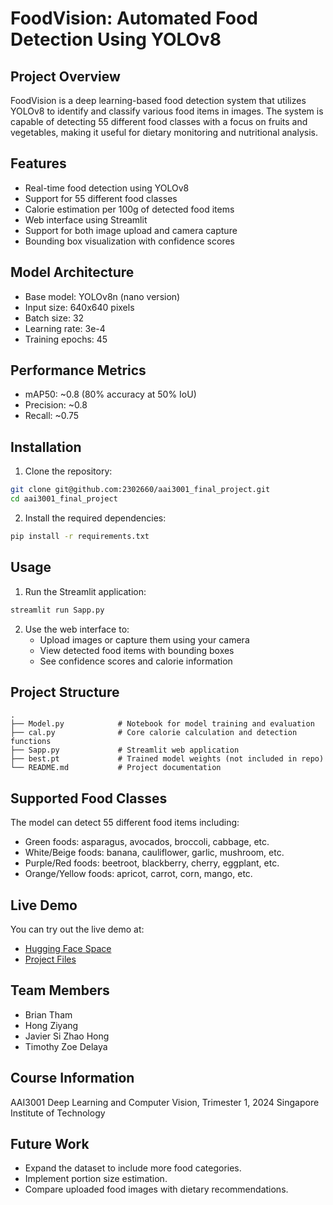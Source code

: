 # FoodVision: Automated Food Detection Using YOLOv8

## Project Overview
FoodVision is a deep learning-based food detection system that utilizes YOLOv8 to identify and classify various food items in images. The system is capable of detecting 55 different food classes with a focus on fruits and vegetables, making it useful for dietary monitoring and nutritional analysis.

## Features
- Real-time food detection using YOLOv8
- Support for 55 different food classes
- Calorie estimation per 100g of detected food items
- Web interface using Streamlit
- Support for both image upload and camera capture
- Bounding box visualization with confidence scores

## Model Architecture
- Base model: YOLOv8n (nano version)
- Input size: 640x640 pixels
- Batch size: 32
- Learning rate: 3e-4
- Training epochs: 45

## Performance Metrics
- mAP50: ~0.8 (80% accuracy at 50% IoU)
- Precision: ~0.8
- Recall: ~0.75

## Installation

1. Clone the repository:
```bash
git clone git@github.com:2302660/aai3001_final_project.git
cd aai3001_final_project
```

2. Install the required dependencies:
```bash
pip install -r requirements.txt
```

## Usage

1. Run the Streamlit application:
```bash
streamlit run Sapp.py
```

2. Use the web interface to:
   - Upload images or capture them using your camera
   - View detected food items with bounding boxes
   - See confidence scores and calorie information

## Project Structure
```
.
├── Model.py            # Notebook for model training and evaluation
├── cal.py              # Core calorie calculation and detection functions
├── Sapp.py             # Streamlit web application
├── best.pt             # Trained model weights (not included in repo)
└── README.md           # Project documentation
```

## Supported Food Classes
The model can detect 55 different food items including:
- Green foods: asparagus, avocados, broccoli, cabbage, etc.
- White/Beige foods: banana, cauliflower, garlic, mushroom, etc.
- Purple/Red foods: beetroot, blackberry, cherry, eggplant, etc.
- Orange/Yellow foods: apricot, carrot, corn, mango, etc.

## Live Demo
You can try out the live demo at:
- [Hugging Face Space](https://nightey3s-aai3001-final-project.hf.space/)
- [Project Files](https://huggingface.co/spaces/nightey3s/aai3001_final_project/tree/main)

## Team Members
- Brian Tham
- Hong Ziyang
- Javier Si Zhao Hong
- Timothy Zoe Delaya

## Course Information
AAI3001 Deep Learning and Computer Vision, Trimester 1, 2024
Singapore Institute of Technology

## Future Work
- Expand the dataset to include more food categories.
- Implement portion size estimation.
- Compare uploaded food images with dietary recommendations.